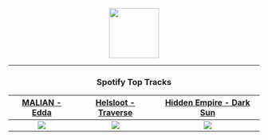 <p align="center">
  <a href="https://www.tobiasmichael.de">
    <img src="https://tobiasmichael.de/assets/logo.gif" width="100" height="100"/>
  </a>
</p>

---

<h3 align="center">Spotify Top Tracks</h3>

[MALIAN - Edda](https://open.spotify.com/track/6lwT3rAbt3URHwxDwdN8sn)|[Helsloot - Traverse](https://open.spotify.com/track/2B5hZGO9YCq295oiMRlXAn)|[Hidden Empire - Dark Sun](https://open.spotify.com/track/4Rlbt7DrxqHqT2gSAOVbLe)
:---:|:----:|:----:
<img src="https://i.scdn.co/image/ab67616d00001e02856cf59553e0b5bb7a52acb9"/>|<img src="https://i.scdn.co/image/ab67616d00001e02c853b1d18ada778d4ae75baa"/>|<img src="https://i.scdn.co/image/ab67616d00001e0294eefedd42e82fbcb13ddf9b"/>